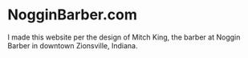 # NogginBarber.com
I made this website per the design of Mitch King, the barber at Noggin Barber in downtown Zionsville, Indiana.
